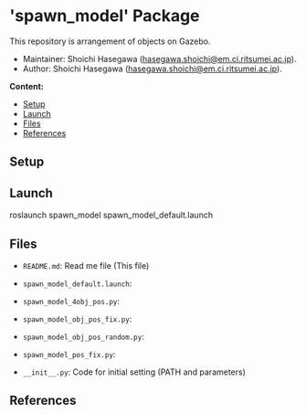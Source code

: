 # 'spawn_model' Package
This repository is arrangement of objects on Gazebo.

*   Maintainer: Shoichi Hasegawa ([hasegawa.shoichi@em.ci.ritsumei.ac.jp](mailto:hasegawa.shoichi@em.ci.ritsumei.ac.jp)).
*   Author: Shoichi Hasegawa ([hasegawa.shoichi@em.ci.ritsumei.ac.jp](mailto:hasegawa.shoichi@em.ci.ritsumei.ac.jp)).

**Content:**

*   [Setup](#Setup)
*   [Launch](#launch)
*   [Files](#files)
*   [References](#References)


## Setup


## Launch
roslaunch spawn_model spawn_model_default.launch

## Files
 - `README.md`: Read me file (This file)

 - `spawn_model_default.launch`:

 - `spawn_model_4obj_pos.py`: 

 - `spawn_model_obj_pos_fix.py`:  

 - `spawn_model_obj_pos_random.py`:  

 - `spawn_model_pos_fix.py`: 

 - `__init__.py`: Code for initial setting (PATH and parameters)

## References

